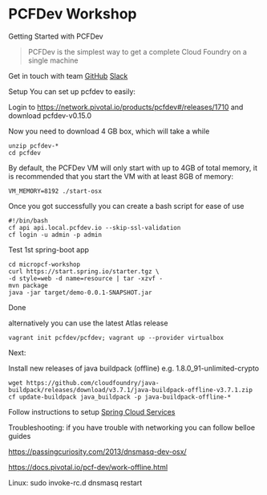 # PCFDev Workshop
Getting Started with PCFDev

>PCFDev is the simplest way to get a complete Cloud Foundry on a single machine

Get in touch with team [GitHub](https://github.com/pivotal-cf/pcfdev) [Slack](https://pivotal.slack.com/messages/pcfdev/)

Setup
You can set up pcfdev to easily:

Login to https://network.pivotal.io/products/pcfdev#/releases/1710 and download pcfdev-v0.15.0

Now you need to download 4 GB box, which will take a while

```
unzip pcfdev-*
cd pcfdev
```    

By default, the PCFDev VM will only start with up to 4GB of total memory, it is recommended that you start the VM with at least 8GB of memory:  
  
```    
VM_MEMORY=8192 ./start-osx
```

Once you got successfully you can create a bash script for ease of use

```
#!/bin/bash
cf api api.local.pcfdev.io --skip-ssl-validation
cf login -u admin -p admin
```

Test 1st spring-boot app

```
cd micropcf-workshop
curl https://start.spring.io/starter.tgz \
-d style=web -d name=resource | tar -xzvf -
mvn package
java -jar target/demo-0.0.1-SNAPSHOT.jar
```

Done

alternatively you can use the latest Atlas release

```
vagrant init pcfdev/pcfdev; vagrant up --provider virtualbox
```

Next:

Install new releases of java buildpack (offline) e.g. 1.8.0_91-unlimited-crypto

```
wget https://github.com/cloudfoundry/java-buildpack/releases/download/v3.7.1/java-buildpack-offline-v3.7.1.zip
cf update-buildpack java_buildpack -p java-buildpack-offline-*
```
    

Follow instructions to setup [Spring Cloud Services](https://github.com/dave-malone/pcfdev-spring-cloud-services)

Troubleshooting:
if you have trouble with networking you can follow belloe guides
    
https://passingcuriosity.com/2013/dnsmasq-dev-osx/

https://docs.pivotal.io/pcf-dev/work-offline.html

Linux:
    sudo invoke-rc.d dnsmasq restart

